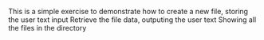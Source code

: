 This is a simple exercise to demonstrate how to create a new file, storing the user text input
Retrieve the file data, outputing the user text
Showing all the files in the directory
